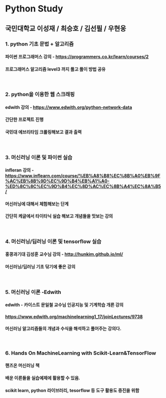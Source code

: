 # Python Study
## 국민대학교 이성재 / 최승호 / 김선필 / 우현웅

### 1. python 기초 문법 + 알고리즘
#### 파이썬 프로그래머스 강의 - https://programmers.co.kr/learn/courses/2
#### 프로그래머스 알고리즘 level3 까지 풀고 풀이 방법 공유

<br>

### 2. python을 이용한 웹 스크래핑
#### edwith 강의 - https://www.edwith.org/python-network-data
#### 간단한 프로젝트 진행
#### 국민대 에브리타임 크롤링해보고 결과 출력

<br>

### 3. 머신러닝 이론 및 파이썬 실습
#### infleran 강의 - https://www.inflearn.com/course/%EB%A8%B8%EC%8B%A0%EB%9F%AC%EB%8B%9D%EC%9D%B4%EB%A1%A0-%ED%8C%8C%EC%9D%B4%EC%8D%AC%EC%8B%A4%EC%8A%B5/
#### 머신러닝에 대해서 체험해보는 단계
#### 간단히 케글에서 타이타닉 실습 해보고 개념들을 맛보는 강의

<br>

### 4. 머신러닝/딥러닝 이론 및 tensorflow 실습
#### 홍콩과기대 김성훈 교수님 강의 - http://hunkim.github.io/ml/
#### 머신러닝/딥러닝 기초 닦기에 좋은 강의

<br>

### 5. 머신러닝 이론 -Edwith
#### edwith - 카이스트 문일철 교수님 인공지능 및 기계학습 개론 강의
#### https://www.edwith.org/machinelearning1_17/joinLectures/9738
#### 머신러닝 알고리즘들의 개념과 수식을 해석하고 풀어주는 강의다.

<br>

### 6. Hands On MachineLearning with Scikit-Learn&TensorFlow
#### 핸즈온 머신러닝 책
#### 배운 이론들을 실습예제에 활용할 수 있음.
#### scikit learn, python 라이브러리, tesorflow 등 도구 활용도 증진을 위함

